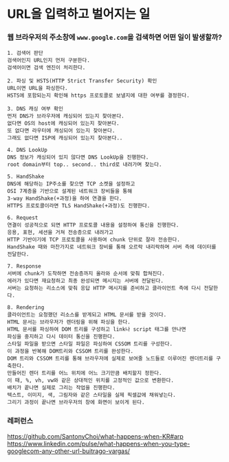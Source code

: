 # URL을 입력하고 벌어지는 일

### 웹 브라우저의 주소창에 `www.google.com`을 검색하면 어떤 일이 발생할까?

```
1. 검색어 판단
검색어인지 URL인지 먼저 구분한다.
검색어이면 검색 엔진이 처리한다.

2. 파싱 및 HSTS(HTTP Strict Transfer Security) 확인
URL이면 URL을 파싱한다.
HSTS에 포함되는지 확인해 https 프로토콜로 보낼지에 대한 여부를 결정한다.

3. DNS 캐싱 여부 확인
먼저 DNS가 브라우저에 캐싱되어 있는지 찾아본다.
없다면 OS의 host에 캐싱되어 있는지 찾아본다.
또 없다면 라우터에 캐싱되어 있는지 찾아본다.
그래도 없다면 ISP에 캐싱되어 있는지 찾아본다..

4. DNS LookUp
DNS 정보가 캐싱되어 있지 않다면 DNS LookUp을 진행한다.
root domain부터 top.. second.. third로 내려가며 찾는다.

5. HandShake
DNS에 해당하는 IP주소를 찾으면 TCP 소켓을 설정하고
OSI 7계층을 기반으로 설계된 네트워크 장비들을 통해
3-way HandShake(+과정)을 하여 연결을 한다.
HTTPS 프로토콜이라면 TLS HandShake(+과정)도 진행한다.

6. Request
연결이 성공적으로 되면 HTTP 프로토콜 내용을 설정하여 통신을 진행한다.
응용, 표현, 세션을 거쳐 전송층으로 내려가고
HTTP 기반이기에 TCP 프로토콜을 사용하여 chunk 단위로 잘라 전송한다.
HandShake 때와 마찬가지로 네트워크 장비를 통해 오르락 내리락하며 서버 측에 데이터를 전달한다.

7. Response
서버에 chunk가 도착하면 전송층까지 올라와 순서에 맞춰 합쳐진다.
에러가 있다면 재요청하고 최종 완성되면 메시지는 서버에 전달된다.
서버는 요청하는 리소스에 맞춰 응답 HTTP 메시지를 준비하고 클라이언트 측에 다시 전달한다.

8. Rendering
클라이언트는 요청했던 리소스를 받게되고 HTML 문서를 받을 것이다.
HTML 문서는 브라우저가 렌더링을 위해 파싱을 한다.
HTML 문서를 파싱하여 DOM 트리를 구성하고 link나 script 태그를 만나면
파싱을 중지하고 다시 데이터 통신을 진행한다.
스타일 파일을 받으면 스타일 파일은 파싱하여 CSSOM 트리를 구성한다.
이 과정을 반복해 DOM트리와 CSSOM 트리를 완성한다.
DOM 트리와 CSSOM 트리를 통해 브라우저에 실제로 보여줄 노드들로 이루어진 렌더트리를 구축한다.
만들어진 렌더 트리를 어느 위치에 어느 크기만큼 배치할지 정한다.
이 때, %, vh, vw와 같은 상대적인 위치를 고정적인 값으로 변환한다.
배치가 끝나면 실제로 그리는 작업을 진행한다.
텍스트, 이미지, 색, 그림자와 같은 스타일을 실제 픽셀값에 채워넣는다.
그리기 과정이 끝나면 브라우저의 창에 화면이 보이게 된다.

```

### 레퍼런스

https://github.com/SantonyChoi/what-happens-when-KR#arp  
https://www.linkedin.com/pulse/what-happens-when-you-type-googlecom-any-other-url-buitrago-vargas/

